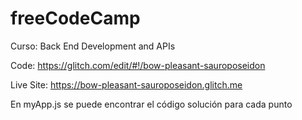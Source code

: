 # freeCodeCamp
Curso: Back End Development and APIs

Code: https://glitch.com/edit/#!/bow-pleasant-sauroposeidon

Live Site: https://bow-pleasant-sauroposeidon.glitch.me

En myApp.js se puede encontrar el código solución para cada punto

